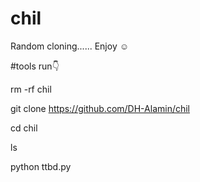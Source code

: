 # chil
Random cloning...... Enjoy ☺️


#tools run👇

rm -rf chil

git clone https://github.com/DH-Alamin/chil

cd chil

ls

python ttbd.py
